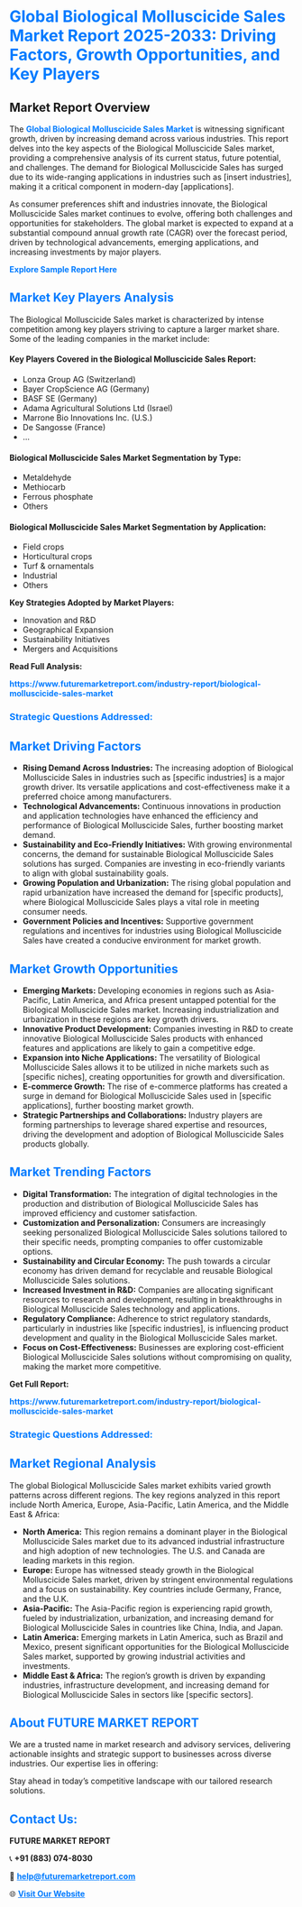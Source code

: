 <h1 style="color: #007BFF;">Global Biological Molluscicide Sales Market Report 2025-2033: Driving Factors, Growth Opportunities, and Key Players</h1>

<section id="overview">
<h2>Market Report Overview</h2>
<p>The <a href="https://www.futuremarketreport.com/industry-report/biological-molluscicide-sales-market" style="color: #007BFF; text-decoration: none;"><strong>Global Biological Molluscicide Sales Market</strong></a> is witnessing significant growth, driven by increasing demand across various industries. This report delves into the key aspects of the Biological Molluscicide Sales market, providing a comprehensive analysis of its current status, future potential, and challenges. The demand for Biological Molluscicide Sales has surged due to its wide-ranging applications in industries such as [insert industries], making it a critical component in modern-day [applications].</p>
<p>As consumer preferences shift and industries innovate, the Biological Molluscicide Sales market continues to evolve, offering both challenges and opportunities for stakeholders. The global market is expected to expand at a substantial compound annual growth rate (CAGR) over the forecast period, driven by technological advancements, emerging applications, and increasing investments by major players.</p>
</section>

<section id="overview">
<p><a href="https://www.futuremarketreport.com/request-sample/reportId=103498" style="color: #007BFF; text-decoration: none;"><strong>Explore Sample Report Here</strong></a></p>
</section>

<section id="key-players">
<h2 style="color: #007BFF;">Market Key Players Analysis</h2>
<p>The Biological Molluscicide Sales market is characterized by intense competition among key players striving to capture a larger market share. Some of the leading companies in the market include:</p>
<h4>Key Players Covered in the Biological Molluscicide Sales Report:</h4>
<ul><li>Lonza Group AG (Switzerland)</li><li>Bayer CropScience AG (Germany)</li><li>BASF SE (Germany)</li><li>Adama Agricultural Solutions Ltd (Israel)</li><li>Marrone Bio Innovations Inc. (U.S.)</li><li>De Sangosse (France)</li><li>...</li></ul>
<h4>Biological Molluscicide Sales Market Segmentation by Type:</h4>
<ul><li>Metaldehyde</li><li>Methiocarb</li><li>Ferrous phosphate</li><li>Others</li></ul>

<h4>Biological Molluscicide Sales Market Segmentation by Application:</h4>
<ul><li>Field crops</li><li>Horticultural crops</li><li>Turf &amp; ornamentals</li><li>Industrial</li><li>Others</li></ul>
<p><strong>Key Strategies Adopted by Market Players:</strong></p>
<ul>
<li>Innovation and R&D</li>
<li>Geographical Expansion</li>
<li>Sustainability Initiatives</li>
<li>Mergers and Acquisitions</li>
</ul>
</section>

<section>
<p><strong>Read Full Analysis: </strong></p><a href="https://www.futuremarketreport.com/industry-report/biological-molluscicide-sales-market" style="color: #007BFF; text-decoration: none;"><strong>https://www.futuremarketreport.com/industry-report/biological-molluscicide-sales-market</strong></a>
<h3 style="color: #007BFF;">Strategic Questions Addressed:</h3>
</section>

<section id="driving-factors">
<h2 style="color: #007BFF;">Market Driving Factors</h2>
<ul>
<li><strong>Rising Demand Across Industries:</strong> The increasing adoption of Biological Molluscicide Sales in industries such as [specific industries] is a major growth driver. Its versatile applications and cost-effectiveness make it a preferred choice among manufacturers.</li>
<li><strong>Technological Advancements:</strong> Continuous innovations in production and application technologies have enhanced the efficiency and performance of Biological Molluscicide Sales, further boosting market demand.</li>
<li><strong>Sustainability and Eco-Friendly Initiatives:</strong> With growing environmental concerns, the demand for sustainable Biological Molluscicide Sales solutions has surged. Companies are investing in eco-friendly variants to align with global sustainability goals.</li>
<li><strong>Growing Population and Urbanization:</strong> The rising global population and rapid urbanization have increased the demand for [specific products], where Biological Molluscicide Sales plays a vital role in meeting consumer needs.</li>
<li><strong>Government Policies and Incentives:</strong> Supportive government regulations and incentives for industries using Biological Molluscicide Sales have created a conducive environment for market growth.</li>
</ul>
</section>

<section id="growth-opportunities">
<h2 style="color: #007BFF;">Market Growth Opportunities</h2>
<ul>
<li><strong>Emerging Markets:</strong> Developing economies in regions such as Asia-Pacific, Latin America, and Africa present untapped potential for the Biological Molluscicide Sales market. Increasing industrialization and urbanization in these regions are key growth drivers.</li>
<li><strong>Innovative Product Development:</strong> Companies investing in R&D to create innovative Biological Molluscicide Sales products with enhanced features and applications are likely to gain a competitive edge.</li>
<li><strong>Expansion into Niche Applications:</strong> The versatility of Biological Molluscicide Sales allows it to be utilized in niche markets such as [specific niches], creating opportunities for growth and diversification.</li>
<li><strong>E-commerce Growth:</strong> The rise of e-commerce platforms has created a surge in demand for Biological Molluscicide Sales used in [specific applications], further boosting market growth.</li>
<li><strong>Strategic Partnerships and Collaborations:</strong> Industry players are forming partnerships to leverage shared expertise and resources, driving the development and adoption of Biological Molluscicide Sales products globally.</li>
</ul>
</section>

<section id="trending-factors">
<h2 style="color: #007BFF;">Market Trending Factors</h2>
<ul>
<li><strong>Digital Transformation:</strong> The integration of digital technologies in the production and distribution of Biological Molluscicide Sales has improved efficiency and customer satisfaction.</li>
<li><strong>Customization and Personalization:</strong> Consumers are increasingly seeking personalized Biological Molluscicide Sales solutions tailored to their specific needs, prompting companies to offer customizable options.</li>
<li><strong>Sustainability and Circular Economy:</strong> The push towards a circular economy has driven demand for recyclable and reusable Biological Molluscicide Sales solutions.</li>
<li><strong>Increased Investment in R&D:</strong> Companies are allocating significant resources to research and development, resulting in breakthroughs in Biological Molluscicide Sales technology and applications.</li>
<li><strong>Regulatory Compliance:</strong> Adherence to strict regulatory standards, particularly in industries like [specific industries], is influencing product development and quality in the Biological Molluscicide Sales market.</li>
<li><strong>Focus on Cost-Effectiveness:</strong> Businesses are exploring cost-efficient Biological Molluscicide Sales solutions without compromising on quality, making the market more competitive.</li>
</ul>
</section>

<section>
<p><strong>Get Full Report: </strong></p><a href="https://www.futuremarketreport.com/industry-report/biological-molluscicide-sales-market" style="color: #007BFF; text-decoration: none;"><strong>https://www.futuremarketreport.com/industry-report/biological-molluscicide-sales-market</strong></a>
<h3 style="color: #007BFF;">Strategic Questions Addressed:</h3>
</section>


<section id="regional-analysis">
<h2 style="color: #007BFF;">Market Regional Analysis</h2>
<p>The global Biological Molluscicide Sales market exhibits varied growth patterns across different regions. The key regions analyzed in this report include North America, Europe, Asia-Pacific, Latin America, and the Middle East & Africa:</p>
<ul>
<li><strong>North America:</strong> This region remains a dominant player in the Biological Molluscicide Sales market due to its advanced industrial infrastructure and high adoption of new technologies. The U.S. and Canada are leading markets in this region.</li>
<li><strong>Europe:</strong> Europe has witnessed steady growth in the Biological Molluscicide Sales market, driven by stringent environmental regulations and a focus on sustainability. Key countries include Germany, France, and the U.K.</li>
<li><strong>Asia-Pacific:</strong> The Asia-Pacific region is experiencing rapid growth, fueled by industrialization, urbanization, and increasing demand for Biological Molluscicide Sales in countries like China, India, and Japan.</li>
<li><strong>Latin America:</strong> Emerging markets in Latin America, such as Brazil and Mexico, present significant opportunities for the Biological Molluscicide Sales market, supported by growing industrial activities and investments.</li>
<li><strong>Middle East & Africa:</strong> The region’s growth is driven by expanding industries, infrastructure development, and increasing demand for Biological Molluscicide Sales in sectors like [specific sectors].</li>
</ul>
</section>

<footer>
<h2 style="color: #007BFF;">About FUTURE MARKET REPORT</h2>
<p>We are a trusted name in market research and advisory services, delivering actionable insights and strategic support to businesses across diverse industries. Our expertise lies in offering:</p>

<p>Stay ahead in today’s competitive landscape with our tailored research solutions.</p>

<h2 style="color: #007BFF;">Contact Us:</h2>
<p><strong>FUTURE MARKET REPORT</strong></p>
<p>📞 <strong>+91 (883) 074-8030</strong></p>
<p>📧 <strong><a href="mailto:help@futuremarketreport.com" style="color: #007BFF;">help@futuremarketreport.com</a></strong></p>
<p>🌐 <strong><a href="https://www.futuremarketreport.com/" style="color: #007BFF;">Visit Our Website</a></strong></p>
</footer>